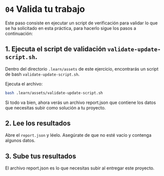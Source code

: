 # `04` Valida tu trabajo

Este paso consiste en ejecutar un script de verificación para validar lo que se ha solicitado en esta práctica, para hacerlo sigue los pasos a continuación:

## 1. Ejecuta el script de validación `validate-update-script.sh`.

Dentro del directorio `.learn/assets` de este ejercicio, encontrarás un script de bash `validate-update-script.sh`.

Ejecuta el archivo:

```sh
bash .learn/assets/validate-update-script.sh
```

Si todo va bien, ahora verás un archivo report.json que contiene los datos que necesitas subir como solución a tu proyecto.

## 2. Lee los resultados

Abre el `report.json` y léelo. Asegúrate de que no esté vacío y contenga algunos datos.

## 3. Sube tus resultados

El archivo report.json es lo que necesitas subir al entregar este proyecto.
